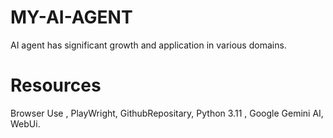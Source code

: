 # MY-AI-AGENT
AI agent has significant growth and application in various domains.
# Resources
Browser Use , PlayWright, GithubRepositary, Python 3.11 , Google Gemini AI, WebUi.
